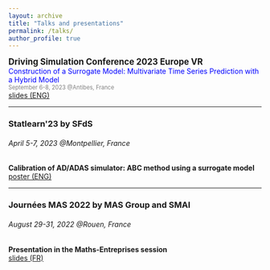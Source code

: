 ```yaml
---
layout: archive
title: "Talks and presentations"
permalink: /talks/
author_profile: true
---
```


<span style="font-size:1.2em; ">**Driving Simulation Conference 2023 Europe VR**</span>  
<span style="color:blue">Construction of a Surrogate Model: Multivariate Time Series Prediction with a Hybrid Model</span>  
<span style="color:grey; font-size:0.8em; ">September 6-8, 2023 @Antibes, France</span>  
[slides (ENG)](../files/slides_dsc_2023.pdf)

***

### Statlearn'23 by SFdS
###### April 5-7, 2023 @Montpellier, France
**Calibration of AD/ADAS simulator: ABC method using a surrogate model**  
[poster (ENG)](../files/poster_statlearn.pdf)

---

### Journées MAS 2022 by MAS Group and SMAI
###### August 29-31, 2022 @Rouen, France
**Presentation in the Maths-Entreprises session**  
[slides (FR)](../files/slides_mas_2022.pdf)
